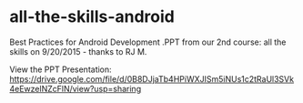 # all-the-skills-android
Best Practices for Android Development .PPT
from our 2nd course: all the skills on 9/20/2015 - thanks to RJ M. 

View the PPT Presentation:
https://drive.google.com/file/d/0B8DJjaTb4HPiWXJISm5iNUs1c2tRaUl3SVk4eEwzelNZcFlN/view?usp=sharing
